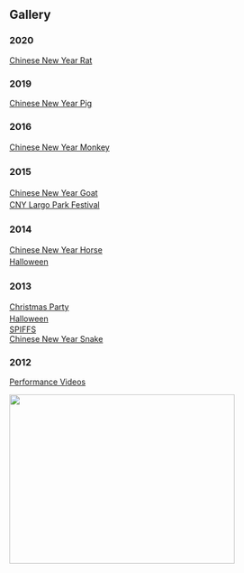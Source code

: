 <h2>Gallery</h2>

<div class="gallery">
<div>
<h3>2020</h3>
<p><a href="https://photos.google.com/share/AF1QipPaP5UZSgof7-Z01TX-42ilt1MV5o8x0iPn8JRTlJMmys9h4DqpYQrQmYzRDT1MlQ?key=b2FhWTdDdFlQRjlXR2xERlFJVDFZc2tGZE9qcmtB" target="_BLANK"> Chinese New Year Rat</a></p>
<h3>2019</h3>
<p><a href="https://photos.app.goo.gl/6MdYtZa3HQw1p9E39" target="_BLANK"> Chinese New Year Pig</a></p>
<h3>2016</h3>
<p><a style="line-height: 1.5;" href="https://drive.google.com/open?id=0B0sqGkR3ajl4NUlaTF9tRlZadUU">Chinese New Year Monkey</a></p>
<h3>2015</h3>
<p><a style="line-height: 1.5;" href="https://drive.google.com/open?id=0B0sqGkR3ajl4cFhLTHZaZ0RMUjA&amp;authuser=0">Chinese New Year Goat</a><br>
<a style="line-height: 1.5;" href="https://drive.google.com/folderview?id=0B0sqGkR3ajl4aDRNS0x5NVpNSGM&amp;usp=sharing">CNY Largo Park Festival</a></p>
<h3>2014</h3>
<p><a style="line-height: 1.5;" href="https://plus.google.com/photos/109130226845048989605/albums/5973438207302804657">Chinese New Year Horse</a><br>
<a style="line-height: 1.5;" href="https://docs.google.com/folderview?id=0B0sqGkR3ajl4QnJnQzViRzAxTnM&amp;usp=docslist_api">Halloween</a></p>
<h3>2013</h3>
<p><a style="line-height: 1.5;" href="https://plus.google.com/photos/109130226845048989605/albums/5961521163409640673">Christmas Party</a><br>
<a style="line-height: 1.5;" href="https://drive.google.com/folderview?id=0B0sqGkR3ajl4eGNzbVVQY0p1SzQ&amp;usp=sharing">Halloween</a><br>
<a href="https://drive.google.com/folderview?id=0B0sqGkR3ajl4cTM5RjNsVExJY0U&amp;usp=sharing">SPIFFS</a><br>
<a href="https://plus.google.com/photos/109130226845048989605/albums/5845945724049354561?authkey=CL21_tzIpsKdEg">Chinese New Year Snake </a></p>
<h3></h3>
<h3>2012</h3>
<p><a href="http://www.youtube.com/user/CWChineseSchool/videos">Performance Videos</a></p>
</div>
<img class="alignRight" src="assets/images/dragondancing.gif" width="400" height="300"  />
</div>
